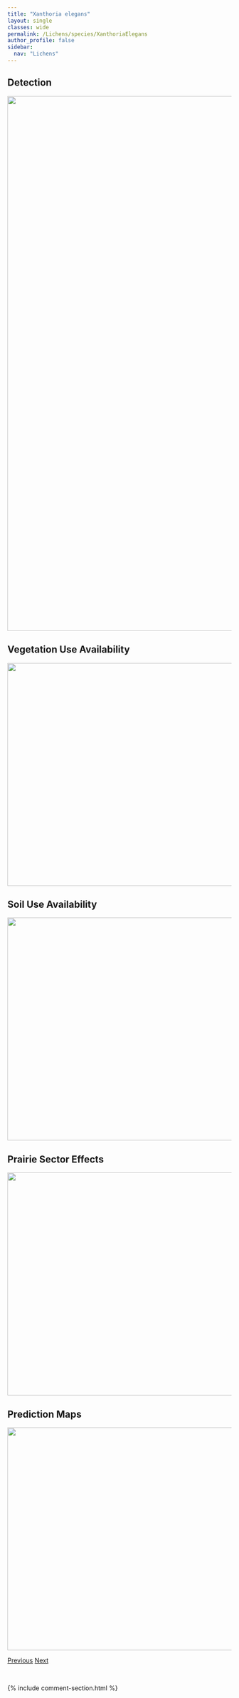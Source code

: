 ```yaml
---
title: "Xanthoria elegans"
layout: single
classes: wide
permalink: /Lichens/species/XanthoriaElegans
author_profile: false
sidebar:
  nav: "Lichens"
---
```


<h2>Detection</h2>

<a href="https://drive.google.com/uc?export=view&id=1TJEgM9nGvQyNzlvqg5ZEuG5LBYvIAGnX">
<img src="https://drive.google.com/uc?export=view&id=1TJEgM9nGvQyNzlvqg5ZEuG5LBYvIAGnX" height = "1200" width = "800">
</a>


<h2>Vegetation Use Availability</h2>

<a href="https://drive.google.com/uc?export=view&id=1uo3LVNv8OZNoPzOXDol9VELPM-EDnNaT">
<img src="https://drive.google.com/uc?export=view&id=1uo3LVNv8OZNoPzOXDol9VELPM-EDnNaT" height = "500" width = "1000">
</a>


<h2>Soil Use Availability</h2>

<a href="https://drive.google.com/uc?export=view&id=1x0tCp2wnY7zclSKs74gK8-b10AB8mqmS">
<img src="https://drive.google.com/uc?export=view&id=1x0tCp2wnY7zclSKs74gK8-b10AB8mqmS" height = "500" width = "1000">
</a>


<h2>Prairie Sector Effects</h2>

<a href="https://drive.google.com/uc?export=view&id=1Nao2LnivqBpXMTqtcHHlV5Z9XkZ1_BWn">
<img src="https://drive.google.com/uc?export=view&id=1Nao2LnivqBpXMTqtcHHlV5Z9XkZ1_BWn" height = "500" width = "1000">
</a>


<h2>Prediction Maps</h2>

<a href="https://drive.google.com/uc?export=view&id=1n5BHRdf2d_6oPhBYWqMP3q8NL3Ca-BhK">
<img src="https://drive.google.com/uc?export=view&id=1n5BHRdf2d_6oPhBYWqMP3q8NL3Ca-BhK" height = "500" width = "1000">
</a>


<a href="/DevelopmentWebsite/Lichens/species/XanthoriaCandelaria" class="pagination--pager" title="Xanthoria candelaria">Previous</a> <a href="/DevelopmentWebsite/Lichens/species/XanthoriaPolycarpa" class="pagination--pager" title="Xanthoria polycarpa">Next</a>

<p>&nbsp;</p>

{% include comment-section.html %}
